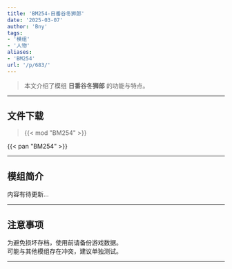 ```yaml
---
title: 'BM254-日番谷冬狮郎'
date: '2025-03-07'
author: 'Bny'
tags:
- '模组'
- '人物'
aliases:
- 'BM254'
url: '/p/683/'
---
```


> 本文介绍了模组 **日番谷冬狮郎** 的功能与特点。

---

## 文件下载  

> {{< mod "BM254" >}}  

{{< pan "BM254" >}}  

---

## 模组简介

>  
内容有待更新...  

---

## 注意事项

>  
为避免损坏存档，使用前请备份游戏数据。  
可能与其他模组存在冲突，建议单独测试。  

---

